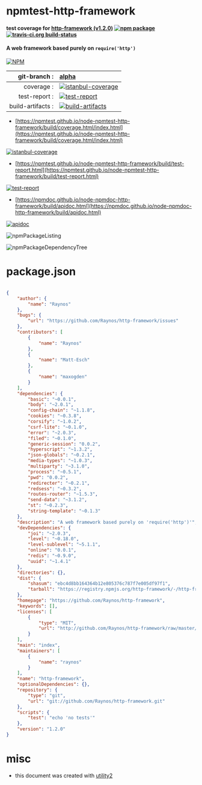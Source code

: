 # npmtest-http-framework

#### test coverage for  [http-framework (v1.2.0)](https://github.com/Raynos/http-framework)  [![npm package](https://img.shields.io/npm/v/npmtest-http-framework.svg?style=flat-square)](https://www.npmjs.org/package/npmtest-http-framework) [![travis-ci.org build-status](https://api.travis-ci.org/npmtest/node-npmtest-http-framework.svg)](https://travis-ci.org/npmtest/node-npmtest-http-framework)

#### A web framework based purely on `require('http')`

[![NPM](https://nodei.co/npm/http-framework.png?downloads=true&downloadRank=true&stars=true)](https://www.npmjs.com/package/http-framework)

| git-branch : | [alpha](https://github.com/npmtest/node-npmtest-http-framework/tree/alpha)|
|--:|:--|
| coverage : | [![istanbul-coverage](https://npmtest.github.io/node-npmtest-http-framework/build/coverage.badge.svg)](https://npmtest.github.io/node-npmtest-http-framework/build/coverage.html/index.html)|
| test-report : | [![test-report](https://npmtest.github.io/node-npmtest-http-framework/build/test-report.badge.svg)](https://npmtest.github.io/node-npmtest-http-framework/build/test-report.html)|
| build-artifacts : | [![build-artifacts](https://npmtest.github.io/node-npmtest-http-framework/glyphicons_144_folder_open.png)](https://github.com/npmtest/node-npmtest-http-framework/tree/gh-pages/build)|

- [https://npmtest.github.io/node-npmtest-http-framework/build/coverage.html/index.html](https://npmtest.github.io/node-npmtest-http-framework/build/coverage.html/index.html)

[![istanbul-coverage](https://npmtest.github.io/node-npmtest-http-framework/build/screenCapture.buildCi.browser.%252Ftmp%252Fbuild%252Fcoverage.lib.html.png)](https://npmtest.github.io/node-npmtest-http-framework/build/coverage.html/index.html)

- [https://npmtest.github.io/node-npmtest-http-framework/build/test-report.html](https://npmtest.github.io/node-npmtest-http-framework/build/test-report.html)

[![test-report](https://npmtest.github.io/node-npmtest-http-framework/build/screenCapture.buildCi.browser.%252Ftmp%252Fbuild%252Ftest-report.html.png)](https://npmtest.github.io/node-npmtest-http-framework/build/test-report.html)

- [https://npmdoc.github.io/node-npmdoc-http-framework/build/apidoc.html](https://npmdoc.github.io/node-npmdoc-http-framework/build/apidoc.html)

[![apidoc](https://npmdoc.github.io/node-npmdoc-http-framework/build/screenCapture.buildCi.browser.%252Ftmp%252Fbuild%252Fapidoc.html.png)](https://npmdoc.github.io/node-npmdoc-http-framework/build/apidoc.html)

![npmPackageListing](https://npmtest.github.io/node-npmtest-http-framework/build/screenCapture.npmPackageListing.svg)

![npmPackageDependencyTree](https://npmtest.github.io/node-npmtest-http-framework/build/screenCapture.npmPackageDependencyTree.svg)



# package.json

```json

{
    "author": {
        "name": "Raynos"
    },
    "bugs": {
        "url": "https://github.com/Raynos/http-framework/issues"
    },
    "contributors": [
        {
            "name": "Raynos"
        },
        {
            "name": "Matt-Esch"
        },
        {
            "name": "maxogden"
        }
    ],
    "dependencies": {
        "basic": "~0.0.1",
        "body": "~2.0.1",
        "config-chain": "~1.1.8",
        "cookies": "~0.3.8",
        "corsify": "~1.0.2",
        "csrf-lite": "~0.1.0",
        "error": "~2.0.3",
        "filed": "~0.1.0",
        "generic-session": "0.0.2",
        "hyperscript": "~1.3.2",
        "json-globals": "~0.2.1",
        "media-types": "~1.0.3",
        "multiparty": "~3.1.0",
        "process": "~0.5.1",
        "pwd": "0.0.2",
        "redirecter": "~0.2.1",
        "redsess": "~0.3.2",
        "routes-router": "~1.5.3",
        "send-data": "~3.1.2",
        "st": "~0.2.3",
        "string-template": "~0.1.3"
    },
    "description": "A web framework based purely on 'require('http')'",
    "devDependencies": {
        "joi": "~2.0.3",
        "level": "~0.18.0",
        "level-sublevel": "~5.1.1",
        "online": "0.0.1",
        "redis": "~0.9.0",
        "uuid": "~1.4.1"
    },
    "directories": {},
    "dist": {
        "shasum": "ebc4d8bb164364b12e805376c787f7e005df97f1",
        "tarball": "https://registry.npmjs.org/http-framework/-/http-framework-1.2.0.tgz"
    },
    "homepage": "https://github.com/Raynos/http-framework",
    "keywords": [],
    "licenses": [
        {
            "type": "MIT",
            "url": "http://github.com/Raynos/http-framework/raw/master/LICENSE"
        }
    ],
    "main": "index",
    "maintainers": [
        {
            "name": "raynos"
        }
    ],
    "name": "http-framework",
    "optionalDependencies": {},
    "repository": {
        "type": "git",
        "url": "git://github.com/Raynos/http-framework.git"
    },
    "scripts": {
        "test": "echo 'no tests'"
    },
    "version": "1.2.0"
}
```



# misc
- this document was created with [utility2](https://github.com/kaizhu256/node-utility2)
